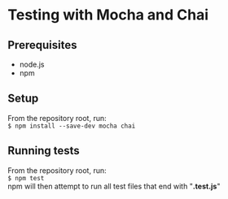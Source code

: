 # Testing with Mocha and Chai
## Prerequisites
- node.js  
- npm  
## Setup
From the repository root, run:  
`$ npm install --save-dev mocha chai`
## Running tests
From the repository root, run:  
`$ npm test`  
npm will then attempt to run all test files that end with "**.test.js**"